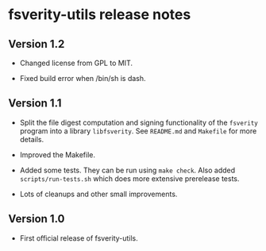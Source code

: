 # fsverity-utils release notes

## Version 1.2

* Changed license from GPL to MIT.

* Fixed build error when /bin/sh is dash.

## Version 1.1

* Split the file digest computation and signing functionality of the
  `fsverity` program into a library `libfsverity`.  See `README.md`
  and `Makefile` for more details.

* Improved the Makefile.

* Added some tests.  They can be run using `make check`.  Also added
  `scripts/run-tests.sh` which does more extensive prerelease tests.

* Lots of cleanups and other small improvements.

## Version 1.0

* First official release of fsverity-utils.
